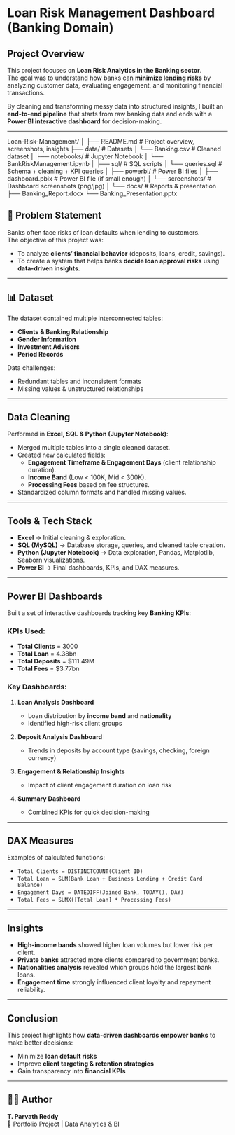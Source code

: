 # Loan Risk Management Dashboard (Banking Domain)

##  Project Overview
This project focuses on **Loan Risk Analytics in the Banking sector**.  
The goal was to understand how banks can **minimize lending risks** by analyzing customer data, evaluating engagement, and monitoring financial transactions.

By cleaning and transforming messy data into structured insights, I built an **end-to-end pipeline** that starts from raw banking data and ends with a **Power BI interactive dashboard** for decision-making.

---
Loan-Risk-Management/
│
├── README.md # Project overview, screenshots, insights
├── data/ # Datasets
│ └── Banking.csv # Cleaned dataset
│
├── notebooks/ # Jupyter Notebook
│ └── BankRiskManagement.ipynb
│
├── sql/ # SQL scripts
│ └── queries.sql # Schema + cleaning + KPI queries
│
├── powerbi/ # Power BI files
│ ├── dashboard.pbix # Power BI file (if small enough)
│ └── screenshots/ # Dashboard screenshots (png/jpg)
│
└── docs/ # Reports & presentation
├── Banking_Report.docx
└── Banking_Presentation.pptx

## 🏦 Problem Statement
Banks often face risks of loan defaults when lending to customers.  
The objective of this project was:
- To analyze **clients’ financial behavior** (deposits, loans, credit, savings).  
- To create a system that helps banks **decide loan approval risks** using **data-driven insights**.  

---

## 📊 Dataset
The dataset contained multiple interconnected tables:
- **Clients & Banking Relationship**
- **Gender Information**
- **Investment Advisors**
- **Period Records**

Data challenges:
- Redundant tables and inconsistent formats  
- Missing values & unstructured relationships  

---

##  Data Cleaning
Performed in **Excel, SQL & Python (Jupyter Notebook)**:
- Merged multiple tables into a single cleaned dataset.  
- Created new calculated fields:  
  - **Engagement Timeframe & Engagement Days** (client relationship duration).  
  - **Income Band** (Low < 100K, Mid < 300K).  
  - **Processing Fees** based on fee structures.  
- Standardized column formats and handled missing values.  

---

##  Tools & Tech Stack
- **Excel** → Initial cleaning & exploration.  
- **SQL (MySQL)** → Database storage, queries, and cleaned table creation.  
- **Python (Jupyter Notebook)** → Data exploration, Pandas, Matplotlib, Seaborn visualizations.  
- **Power BI** → Final dashboards, KPIs, and DAX measures.  

---

##  Power BI Dashboards
Built a set of interactive dashboards tracking key **Banking KPIs**:

### KPIs Used:
-  **Total Clients** = 3000
-  **Total Loan** = 4.38bn  
-  **Total Deposits** = $111.49M  
-  **Total Fees** = $3.77bn


### Key Dashboards:
1. **Loan Analysis Dashboard**
   - Loan distribution by **income band** and **nationality**  
   - Identified high-risk client groups  

2. **Deposit Analysis Dashboard**
   - Trends in deposits by account type (savings, checking, foreign currency)  

3. **Engagement & Relationship Insights**
   - Impact of client engagement duration on loan risk  

4. **Summary Dashboard**
   - Combined KPIs for quick decision-making  

---

## DAX Measures
Examples of calculated functions:
- `Total Clients = DISTINCTCOUNT(Client ID)`
- `Total Loan = SUM(Bank Loan + Business Lending + Credit Card Balance)`
- `Engagement Days = DATEDIFF(Joined Bank, TODAY(), DAY)`
- `Total Fees = SUMX([Total Loan] * Processing Fees)`

---

##  Insights
- **High-income bands** showed higher loan volumes but lower risk per client.  
- **Private banks** attracted more clients compared to government banks.  
- **Nationalities analysis** revealed which groups hold the largest bank loans.  
- **Engagement time** strongly influenced client loyalty and repayment reliability.  

---

##  Conclusion
This project highlights how **data-driven dashboards empower banks** to make better decisions:  
- Minimize **loan default risks**  
- Improve **client targeting & retention strategies**  
- Gain transparency into **financial KPIs**  

---



## 🧑‍💻 Author
**T. Parvath Reddy**  
📌 Portfolio Project | Data Analytics & BI  
